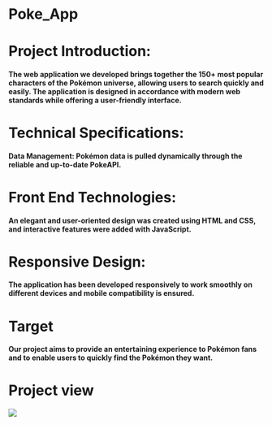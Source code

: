 # Poke_App

<h1>Project Introduction:</h1>

<h4>The web application we developed brings together the 150+ most popular characters of the Pokémon universe, allowing users to search quickly and easily. The application is designed in accordance with modern web standards while offering a user-friendly interface.</h4>

<h1>Technical Specifications:</h1>

<h4>Data Management: Pokémon data is pulled dynamically through the reliable and up-to-date PokeAPI.</h4>

<h1>Front End Technologies:</h1>

 <h4>An elegant and user-oriented design was created using HTML and CSS, and interactive features were added with JavaScript.</h4>

<h1>Responsive Design:</h1>

<h4>The application has been developed responsively to work smoothly on different devices and mobile compatibility is ensured.</h4>

<h1>Target</h1>
<h4>Our project aims to provide an entertaining experience to Pokémon fans and to enable users to quickly find the Pokémon they want.</h4>

# Project view

![](poke.gif)

